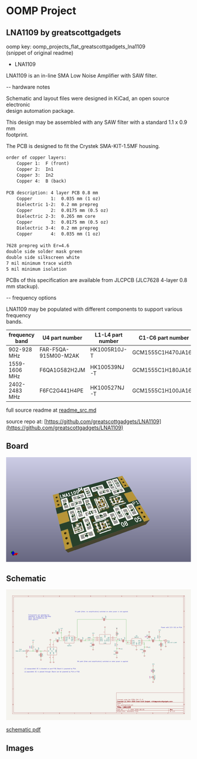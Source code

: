 # OOMP Project  
## LNA1109  by greatscottgadgets  
  
oomp key: oomp_projects_flat_greatscottgadgets_lna1109  
(snippet of original readme)  
  
- LNA1109  
  
LNA1109 is an in-line SMA Low Noise Amplifier with SAW filter.  
  
-- hardware notes  
  
Schematic and layout files were designed in KiCad, an open source electronic  
design automation package.  
  
This design may be assembled with any SAW filter with a standard 1.1 x 0.9 mm  
footprint.  
  
The PCB is designed to fit the Crystek SMA-KIT-1.5MF housing.  
  
```  
order of copper layers:  
    Copper 1:  F (front)  
    Copper 2:  In1  
    Copper 3:  In2  
    Copper 4:  B (back)  
  
PCB description: 4 layer PCB 0.8 mm  
    Copper       1:  0.035 mm (1 oz)  
    Dielectric 1-2:  0.2 mm prepreg  
    Copper       2:  0.0175 mm (0.5 oz)  
    Dielectric 2-3:  0.265 mm core  
    Copper       3:  0.0175 mm (0.5 oz)  
    Dielectric 3-4:  0.2 mm prepreg  
    Copper       4:  0.035 mm (1 oz)  
  
7628 prepreg with Er=4.6  
double side solder mask green  
double side silkscreen white  
7 mil minimum trace width  
5 mil minimum isolation  
```  
  
PCBs of this specification are available from JLCPCB (JLC7628 4-layer 0.8 mm stackup).  
  
-- frequency options  
  
LNA1109 may be populated with different components to support various frequency  
bands.  
  
frequency band | U4 part number       | L1-L4 part number | C1-C6 part number  
---------------|----------------------|-------------------|-------------------  
902-928 MHz    | FAR-F5QA-915M00-M2AK | HK1005R10J-T      | GCM1555C1H470JA16D  
1559-1606 MHz  | F6QA1G582H2JM        | HK100539NJ-T      | GCM1555C1H180JA16D  
2402-2483 MHz  | F6FC2G441H4PE        | HK100527NJ-T      | GCM1555C1H100JA16D  
  
  full source readme at [readme_src.md](readme_src.md)  
  
source repo at: [https://github.com/greatscottgadgets/LNA1109](https://github.com/greatscottgadgets/LNA1109)  
## Board  
  
[![working_3d.png](working_3d_600.png)](working_3d.png)  
## Schematic  
  
[![working_schematic.png](working_schematic_600.png)](working_schematic.png)  
  
[schematic pdf](working_schematic.pdf)  
## Images  
